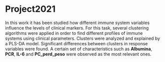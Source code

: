 # Project2021

In this work it has been studied how different immune  system  variables influence the levels of clinical markers. For this task, several clustering algorithms were 
applied in order to find different profiles of immune systems using clinical parameters. Clusters were analyzed and explained by a PLS-DA model. Significant differences 
between clusters in response variables were found. A certain set of characteristics such as **Albumina**, **PCR**, **IL-6** and **PC_perd_peso**  were observed as the most 
relevant ones.
